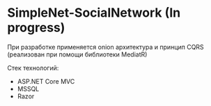 # SimpleNet-SocialNetwork (In progress)
При разработке применяется onion архитектура и принцип CQRS (реализован при помощи библиотеки MediatR)

Стек технологий:
- ASP.NET Core MVC
- MSSQL
- Razor

